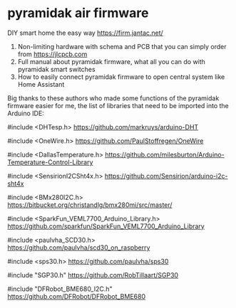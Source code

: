 # pyramidak air firmware
DIY smart home the easy way
https://firm.jantac.net/
1) Non-limiting hardware with schema and PCB that you can simply order from https://jlcpcb.com
2) Full manual about pyramidak firmware, what all you can do with pyramidak smart switches
3) How to easily connect pyramidak firmware to open central system like Home Assistant



Big thanks to these authors who made some functions of the pyramidak firmware easier for me, 
the list of libraries that need to be imported into the Arduino IDE:

#include <DHTesp.h>
https://github.com/markruys/arduino-DHT

#include <OneWire.h>
https://github.com/PaulStoffregen/OneWire

#include <DallasTemperature.h>
https://github.com/milesburton/Arduino-Temperature-Control-Library

#include <SensirionI2CSht4x.h>
https://github.com/Sensirion/arduino-i2c-sht4x

#include <BMx280I2C.h>
https://bitbucket.org/christandlg/bmx280mi/src/master/

#include <SparkFun_VEML7700_Arduino_Library.h>
https://github.com/sparkfun/SparkFun_VEML7700_Arduino_Library

#include <paulvha_SCD30.h>
https://github.com/paulvha/scd30_on_raspberry

#include <sps30.h>
https://github.com/paulvha/sps30

#include "SGP30.h"
https://github.com/RobTillaart/SGP30

#include "DFRobot_BME680_I2C.h"
https://github.com/DFRobot/DFRobot_BME680
